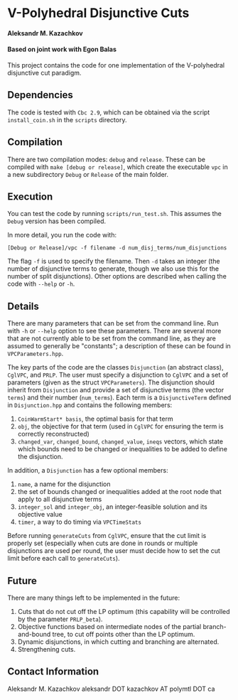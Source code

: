 # V-Polyhedral Disjunctive Cuts
#### Aleksandr M. Kazachkov
#### Based on joint work with Egon Balas

This project contains the code for one implementation of the V-polyhedral disjunctive cut paradigm.

## Dependencies

The code is tested with `Cbc 2.9`, which can be obtained via the script `install_coin.sh` in the `scripts` directory.

## Compilation

There are two compilation modes: `debug` and `release`. These can be compiled with `make [debug or release]`, which create the executable `vpc` in a new subdirectory `Debug` or `Release` of the main folder.

## Execution

You can test the code by running `scripts/run_test.sh`. This assumes the `Debug` version has been compiled.

In more detail, you run the code with:

```
[Debug or Release]/vpc -f filename -d num_disj_terms/num_disjunctions
```

The flag `-f` is used to specify the filename. Then `-d` takes an integer (the number of disjunctive terms to generate, though we also use this for the number of split disjunctions). Other options are described when calling the code with `--help` or `-h`.

## Details

There are many parameters that can be set from the command line. Run with `-h` or `--help` option to see these parameters. There are several more that are not currently able to be set from the command line, as they are assumed to generally be "constants"; a description of these can be found in `VPCParameters.hpp`.

The key parts of the code are the classes `Disjunction` (an abstract class), `CglVPC`, and `PRLP`. The user must specify a disjunction to `CglVPC` and a set of parameters (given as the struct `VPCParameters`). The disjunction should inherit from `Disjunction` and provide a set of disjunctive terms (the vector `terms`) and their number (`num_terms`). Each term is a `DisjunctiveTerm` defined in `Disjunction.hpp` and contains the following members: 
1. `CoinWarmStart* basis`, the optimal basis for that term
2. `obj`, the objective for that term (used in `CglVPC` for ensuring the term is correctly reconstructed)
3. `changed_var`, `changed_bound`, `changed_value`, `ineqs` vectors, which state which bounds need to be changed or inequalities to be added to define the disjunction.

In addition, a `Disjunction` has a few optional members: 
1. `name`, a name for the disjunction
2. the set of bounds changed or inequalities added at the root node that apply to all disjunctive terms
3. `integer_sol` and `integer_obj`, an integer-feasible solution and its objective value
4. `timer`, a way to do timing via `VPCTimeStats`

Before running `generateCuts` from `CglVPC`, ensure that the cut limit is properly set (especially when cuts are done in rounds or multiple disjunctions are used per round, the user must decide how to set the cut limit before each call to `generateCuts`).

## Future

There are many things left to be implemented in the future:
1. Cuts that do not cut off the LP optimum (this capability will be controlled by the parameter `PRLP_beta`).
2. Objective functions based on intermediate nodes of the partial branch-and-bound tree, to cut off points other than the LP optimum.
3. Dynamic disjunctions, in which cutting and branching are alternated.
4. Strengthening cuts.

## Contact Information
Aleksandr M. Kazachkov
aleksandr DOT kazachkov AT polymtl DOT ca
